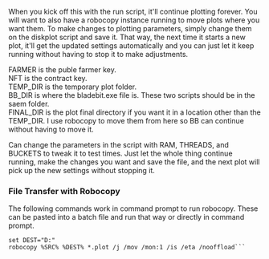 When you kick off this with the run script, it'll continue plotting forever. You will want to also have a robocopy instance running to move plots where you want them. To make changes to plotting parameters, simply change them on the diskplot script and save it. That way, the next time it starts a new plot, it'll get the updated settings automatically and you can just let it keep running without having to stop it to make adjustments.  

FARMER is the puble farmer key.  
NFT is the contract key.  
TEMP_DIR is the temporary plot folder.  
BB_DIR is where the bladebit.exe file is. These two scripts should be in the saem folder.  
FINAL_DIR is the plot final directory if you want it in a location other than the TEMP_DIR. I use robocopy to move them from here so BB can continue without having to move it.  

Can change the parameters in the script with RAM, THREADS, and BUCKETS to tweak it to test times. Just let the whole thing continue running, make the changes you want and save the file, and the next plot will pick up the new settings without stopping it.  
  
### File Transfer with Robocopy  
The following commands work in command prompt to run robocopy. These can be pasted into a batch file and run that way or directly in command prompt.  
```set SRC="Y:"  
set DEST="D:"  
robocopy %SRC% %DEST% *.plot /j /mov /mon:1 /is /eta /nooffload```  
